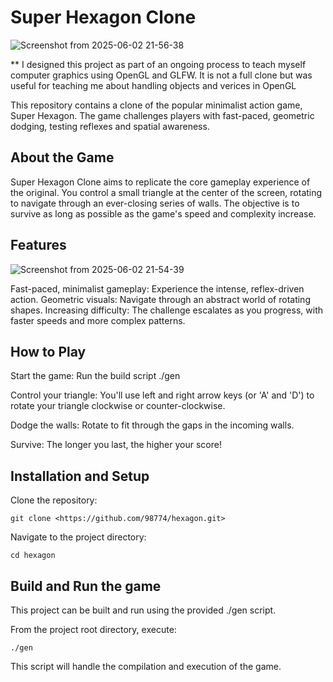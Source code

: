 # Super Hexagon Clone

![Screenshot from 2025-06-02 21-56-38](https://github.com/user-attachments/assets/b0cae55e-ab39-4897-85c0-5bf2c2932331)

\*\* I designed this project as part of an ongoing process to teach myself computer graphics using OpenGL and GLFW. It is not a full clone but was useful for teaching me about handling objects and verices in OpenGL

This repository contains a clone of the popular minimalist action game, Super Hexagon. The game challenges players with fast-paced, geometric dodging, testing reflexes and spatial awareness.

## About the Game

Super Hexagon Clone aims to replicate the core gameplay experience of the original. You control a small triangle at the center of the screen, rotating to navigate through an ever-closing series of walls. The objective is to survive as long as possible as the game's speed and complexity increase.

## Features

![Screenshot from 2025-06-02 21-54-39](https://github.com/user-attachments/assets/0fb4a523-50a6-46ae-8c6a-96152dcd0e7d)

Fast-paced, minimalist gameplay: Experience the intense, reflex-driven action.
Geometric visuals: Navigate through an abstract world of rotating shapes.
Increasing difficulty: The challenge escalates as you progress, with faster speeds and more complex patterns.

## How to Play

Start the game: Run the build script ./gen

Control your triangle: You'll use left and right arrow keys (or 'A' and 'D') to rotate your triangle clockwise or counter-clockwise.

Dodge the walls: Rotate to fit through the gaps in the incoming walls.

Survive: The longer you last, the higher your score!

## Installation and Setup

Clone the repository:

```
git clone <https://github.com/98774/hexagon.git>

```

Navigate to the project directory:

```
cd hexagon
```

## Build and Run the game

This project can be built and run using the provided ./gen script.

From the project root directory, execute:

```
./gen
```

This script will handle the compilation and execution of the game.
